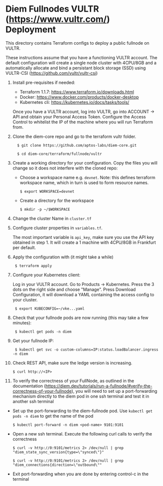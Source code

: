 Diem Fullnodes VULTR (https://www.vultr.com/) Deployment
==============================

This directory contains Terraform configs to deploy a public fullnode on VULTR.

These instructions assume that you have a functioning VULTR account. 
The default configuration will create a single node cluster with 4CPU/8GB and a automatically allocate and bind a persistant block storage (SSD) using VULTR-CSI (https://github.com/vultr/vultr-csi)


1. Install pre-requisites if needed:

   * Terraform 1.1.7: https://www.terraform.io/downloads.html
   * Docker: https://www.docker.com/products/docker-desktop
   * Kubernetes cli: https://kubernetes.io/docs/tasks/tools/
   
   Once you have a VULTR account, log into VULTR, go into ACCOUNT -> API and obtain your Personal Access Token.
   Configure the Access Control to whitelist the IP of the machine where you will run Terraform from.


2. Clone the diem-core repo and go to the terraform vultr folder.

         $ git clone https://github.com/aptos-labs/diem-core.git

         $ cd diem-core/terraform/fullnode/vultr

3. Create a working directory for your configuration.  Copy the files you will change so it does not interfere with the cloned repo:

   * Choose a workspace name e.g. `devnet`. Note: this defines terraform workspace name, which in turn is used to form resource names.

         $ export WORKSPACE=devnet

   * Create a directory for the workspace

         $ mkdir -p ~/$WORKSPACE         

4. Change the cluster Name in `cluster.tf`

5. Configure cluster properties in `variables.tf`. 

    The most important variable is `api_key`, make sure you use the API key obtained in step 1. It will create a 1 machine with 4CPU/8GB in Frankfurt per default.

6. Apply the configuration with (it might take a while)
        
        $ terraform apply

7. Configure your Kubernetes client:

    Log in your VULTR account. Go to Products -> Kubernetes. Press  the 3 dots on the right side and choose "Manage".
    Press Download Configuration, it will download a YAML containing the access config to your cluster.

        $ export KUBECONFIG=~/vke...yaml

8. Check that your fullnode pods are now running (this may take a few minutes):

        $ kubectl get pods -n diem

9. Get your fullnode IP:

        $ kubectl get svc -o custom-columns=IP:status.loadBalancer.ingress -n diem

10. Check REST API, make sure the ledge version is increasing.

        $ curl http://<IP>

11. To verify the correctness of your FullNode, as outlined in the documentation (https://diem.dev/tutorials/run-a-fullnode/#verify-the-correctness-of-your-fullnode), you will need to set up a port-forwarding mechanism directly to the diem pod in one ssh terminal and test it in another ssh terminal

   * Set up the port-forwarding to the diem-fullnode pod.  Use `kubectl get pods -n diem` to get the name of the pod

         $ kubectl port-forward -n diem <pod-name> 9101:9101

   * Open a new ssh terminal.  Execute the following curl calls to verify the correctness

         $ curl -v http://0:9101/metrics 2> /dev/null | grep "diem_state_sync_version{type=\"synced\"}"

         $ curl -v http://0:9101/metrics 2> /dev/null | grep "diem_connections{direction=\"outbound\""

   * Exit port-forwarding when you are done by entering control-c in the terminal
